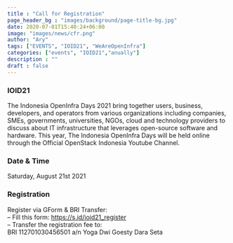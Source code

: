 ```yaml
---
title : "Call for Registration"
page_header_bg : "images/background/page-title-bg.jpg"
date: 2020-07-01T15:40:24+06:00
image: "images/news/cfr.png"
author: "Ary"
tags: ["EVENTS", "IOID21", "WeAreOpenInfra"]
categories: ["events", "IOID21","anually"]
description : ""
draft : false
---
```

### IOID21
The Indonesia OpenInfra Days 2021 bring together users, business, developers, and operators from various organizations including companies, SMEs, governments, universities, NGOs, cloud and technology providers to discuss about IT infrastructure that leverages open-source software and hardware. This year, The Indonesia OpenInfra Days will be held online through the Official OpenStack Indonesia Youtube Channel.


### Date & Time
Saturday, August 21st 2021

### Registration
Register via GForm & BRI Transfer:<br />
– Fill this form: https://s.id/ioid21_register<br />
– Transfer the registration fee to:<br />
BRI 112701030456501 a/n Yoga Dwi Goesty Dara Seta
